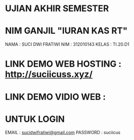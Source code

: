 # UJIAN AKHIR SEMESTER
# NIM GANJIL "IURAN KAS RT"
NAMA  : SUCI DWI FRATIWI
NIM   : 312010143
KELAS : TI.20.D1

# LINK DEMO WEB HOSTING : http://suciicuss.xyz/
# LINK DEMO VIDIO WEB :

# UNTUK LOGIN 
EMAIL : sucidwifratiwi@gmail.com
PASSWORD : suciicus

